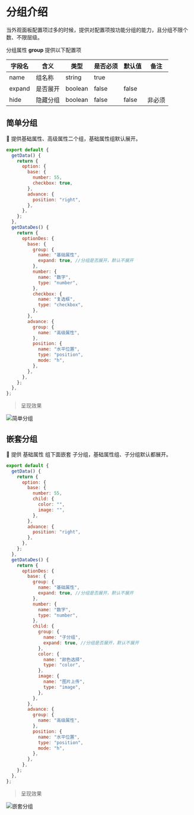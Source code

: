 # 分组介绍

当外观面板配置项过多的时候，提供对配置项按功能分组的能力，且分组不限个数、不限层级。

分组属性 **group** 提供以下配置项

| 字段名 | 含义     | 类型    | 是否必须 | 默认值 | 备注   |
| ------ | -------- | ------- | -------- | ------ | ------ |
| name   | 组名称   | string  | true     |        |        |
| expand | 是否展开 | boolean | false    | false  |        |
| hide   | 隐藏分组 | boolean | false    | false  | 非必须 |

## 简单分组

:chestnut: 提供基础属性、高级属性二个组，基础属性组默认展开。

```js {19-22,33-35}
export default {
  getData() {
    return {
      option: {
        base: {
          number: 55,
          checkbox: true,
        },
        advance: {
          position: "right",
        },
      },
    };
  },
  getDataDes() {
    return {
      optionDes: {
        base: {
          group: {
            name: "基础属性",
            expand: true, //分组是否展开，默认不展开
          },
          number: {
            name: "数字",
            type: "number",
          },
          checkbox: {
            name: "复选框",
            type: "checkbox",
          },
        },
        advance: {
          group: {
            name: "高级属性",
          },
          position: {
            name: "水平位置",
            type: "position",
            mode: "h",
          },
        },
      },
    };
  },
};
```

> 呈现效果

<img :src="$withBase('/images/guide/group/baseGroup.png')" alt="简单分组">

## 嵌套分组

:chestnut: 提供 基础属性 组下面嵌套 子分组，基础属性组、子分组默认都展开。

```js {22-25,31-34,46-48}
export default {
  getData() {
    return {
      option: {
        base: {
          number: 55,
          child: {
            color: "",
            image: "",
          },
        },
        advance: {
          position: "right",
        },
      },
    };
  },
  getDataDes() {
    return {
      optionDes: {
        base: {
          group: {
            name: "基础属性",
            expand: true, //分组是否展开，默认不展开
          },
          number: {
            name: "数字",
            type: "number",
          },
          child: {
            group: {
              name: "子分组",
              expand: true, //分组是否展开，默认不展开
            },
            color: {
              name: "颜色选择",
              type: "color",
            },
            image: {
              name: "图片上传",
              type: "image",
            },
          },
        },
        advance: {
          group: {
            name: "高级属性",
          },
          position: {
            name: "水平位置",
            type: "position",
            mode: "h",
          },
        },
      },
    };
  },
};
```

> 呈现效果

<img :src="$withBase('/images/guide/group/advanceGroup.png')" alt="嵌套分组">
